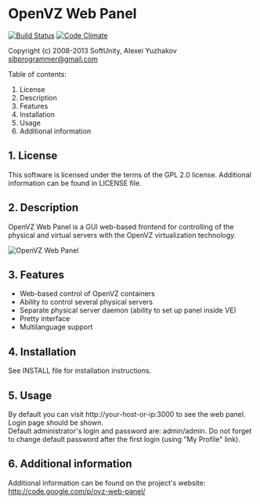 # OpenVZ Web Panel

[![Build Status](https://secure.travis-ci.org/sibprogrammer/owp.png?branch=master)](http://travis-ci.org/sibprogrammer/owp) [![Code Climate](https://codeclimate.com/badge.png)](https://codeclimate.com/github/sibprogrammer/owp)

Copyright (c) 2008-2013 SoftUnity, Alexei Yuzhakov <sibprogrammer@gmail.com>

Table of contents:

1. License
2. Description
3. Features
4. Installation
5. Usage
6. Additional information


## 1. License

This software is licensed under the terms of the GPL 2.0 license. 
Additional information can be found in LICENSE file.


## 2. Description

OpenVZ Web Panel is a GUI web-based frontend for controlling of the physical 
and virtual servers with the OpenVZ virtualization technology.

![OpenVZ Web Panel](https://ovz-web-panel.googlecode.com/svn/wiki/images/promo.png)


## 3. Features

* Web-based control of OpenVZ containers
* Ability to control several physical servers
* Separate physical server daemon (ability to set up panel inside VE)
* Pretty interface
* Multilanguage support


## 4. Installation

See INSTALL file for installation instructions.


## 5. Usage

By default you can visit http://your-host-or-ip:3000 to see the web panel. Login 
page should be shown.  
Default administrator's login and password are: admin/admin. Do not forget to
change default password after the first login (using "My Profile" link).


## 6. Additional information

Additional information can be found on the project's website:
http://code.google.com/p/ovz-web-panel/

